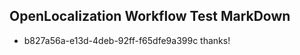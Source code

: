 ## OpenLocalization Workflow Test MarkDown
* b827a56a-e13d-4deb-92ff-f65dfe9a399c thanks!

<!--HONumber=Jul16_HO3-->


